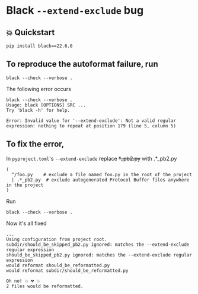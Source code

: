 # Black `--extend-exclude` bug

## 💥 Quickstart
```
pip install black==22.6.0
```

## To reproduce the autoformat failure, run

```
black --check --verbose .
```

The following error occurs

```
black --check --verbose .
Usage: black [OPTIONS] SRC ...
Try 'black -h' for help.

Error: Invalid value for '--extend-exclude': Not a valid regular expression: nothing to repeat at position 179 (line 5, column 5)
```

## To fix the error,

In `pyproject.toml`'s `--extend-exclude` replace ~~*_pb2.py~~ with .*_pb2.py

```
(
  ^/foo.py    # exclude a file named foo.py in the root of the project
  | .*_pb2.py  # exclude autogenerated Protocol Buffer files anywhere in the project
)
```

Run

```
black --check --verbose .
```

Now it's all fixed

```
...
Using configuration from project root.
subdir/should_be_skipped_pb2.py ignored: matches the --extend-exclude regular expression
should_be_skipped_pb2.py ignored: matches the --extend-exclude regular expression
would reformat should_be_reformatted.py
would reformat subdir/should_be_reformatted.py

Oh no! 💥 💔 💥
2 files would be reformatted.
```